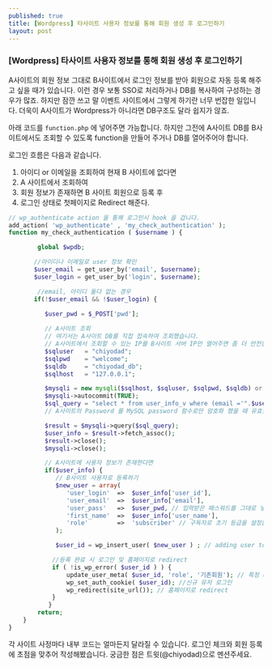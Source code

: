 ```yaml
---
published: true
title: [Wordpress] 타사이트 사용자 정보를 통해 회원 생성 후 로그인하기
layout: post
---
```


### [Wordpress] 타사이트 사용자 정보를 통해 회원 생성 후 로그인하기 

A사이트의 회원 정보 그대로 B사이트에서 로그인 정보를 받아 회원으로 자동 등록 해주고 싶을 때가 있습니다. 이런 경우 보통 SSO로 처리하거나 DB를 복사하여 구성하는 경우가 많죠. 하지만 잠깐 쓰고 말 이벤트 사이트에서 그렇게 하기란 너무 번잡한 일입니다. 더욱이 A사이트가 Wordpress가 아니라면 DB구조도 달라 쉽지가 않죠.

아래 코드를 `function.php` 에 넣어주면 가능합니다.
하지만 그전에 A사이트 DB를 B사이트에서도 조회할 수 있도록 function을 만들어 주거나 DB를 열어주어야 합니다.

로그인 흐름은 다음과 같습니다.

1. 아이디 or 이메일을 조회하여 현재 B 사이트에 없다면
2. A 사이트에서 조회하여 
3. 회원 정보가 존재하면 B 사이트 회원으로 등록 후 
4. 로그인 상태로 첫페이지로 Redirect 해준다.

```php
// wp_authenticate action 을 통해 로그인시 hook 을 겁니다.
add_action( 'wp_authenticate' , 'my_check_authentication' );
function my_check_authentication ( $username ) {

        global $wpdb;

       //아이디나 이메일로 user 정보 확인
       $user_email = get_user_by('email', $username);
       $user_login = get_user_by('login', $username);

        //email, 아이디 둘다 없는 경우 
       if(!$user_email && !$user_login) {  
       
          $user_pwd = $_POST['pwd'];

          // A사이트 조회
          // 여기서는 A사이트 DB를 직접 접속하여 조회했습니다.
          // A사이트에서 조회할 수 있는 IP를 B사이트 서버 IP만 열어주면 좀 더 안전합니다.
          $sqluser   = "chiyodad";
          $sqlpwd    = "welcome";
          $sqldb     = "chiyodad_db";
          $sqlhost   = "127.0.0.1";

          $mysqli = new mysqli($sqlhost, $sqluser, $sqlpwd, $sqldb) or die("sql error.");
          $mysqli->autocommit(TRUE);
          $sql_query = "select * from user_info_v where (email ='".$username."' or user_id = '".$username."')  and user_pwd = password('".$user_pwd."') limit 1" ;
          // A사이트의 Password 를 MySQL password 함수로만 암호화 했을 때 유효합니다.

          $result = $mysqli->query($sql_query);
          $user_info = $result->fetch_assoc();
          $result->close();
          $mysqli->close();

          // A사이트에 사용자 정보가 존재한다면
          if($user_info) {   
             // B사이트 사용자로 등록하기
             $new_user = array(
                'user_login'  =>  $user_info['user_id'],
                'user_email'  =>  $user_info['email'],
                'user_pass'   =>  $user_pwd, // 입력받은 패스워드를 그대로 넣어줍니다.  
                'first_name'  =>  $user_info['user_name'], 
                'role'        =>  'subscriber' // 구독자로 초기 등급을 설정합니다.   
             );

             $user_id = wp_insert_user( $new_user ) ; // adding user to the database

            //등록 완료 시 로그인 및 홈페이지로 redirect
            if ( !is_wp_error( $user_id ) ) {                
                update_user_meta( $user_id, 'role', '기존회원'); // 특정 user_meta 값을 넣어주어야 할 때 
                wp_set_auth_cookie( $user_id); //신규 유저 로그인
                wp_redirect(site_url()); // 홈페이지로 redirect
            }
           }      
        return;
    }      
}
```

각 사이트 사정마다 내부 코드는 얼마든지 달라질 수 있습니다.
로그인 체크와 회원 등록에 초점을 맞추어 작성해봤습니다.
궁금한 점은 트윗(@chiyodad)으로 멘션주세요.
